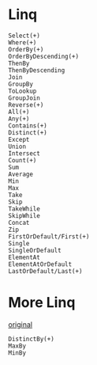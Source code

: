 # Linq
```
Select(+)
Where(+)
OrderBy(+)
OrderByDescending(+)
ThenBy
ThenByDescending
Join
GroupBy
ToLookup
GroupJoin
Reverse(+)
All(+)
Any(+)
Contains(+)
Distinct(+)
Except
Union
Intersect
Count(+)
Sum
Average
Min
Max
Take
Skip
TakeWhile
SkipWhile
Concat
Zip
FirstOrDefault/First(+)
Single
SingleOrDefault
ElementAt
ElementAtOrDefault
LastOrDefault/Last(+)
```

# More Linq
[original](https://github.com/morelinq/MoreLINQ)
```
DistinctBy(+)
MaxBy
MinBy
```